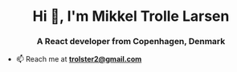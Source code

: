 <h1 align="center">Hi 👋, I'm Mikkel Trolle Larsen</h1>
<h3 align="center">A React developer from Copenhagen, Denmark</h3>

- 📫 Reach me at **trolster2@gmail.com**
